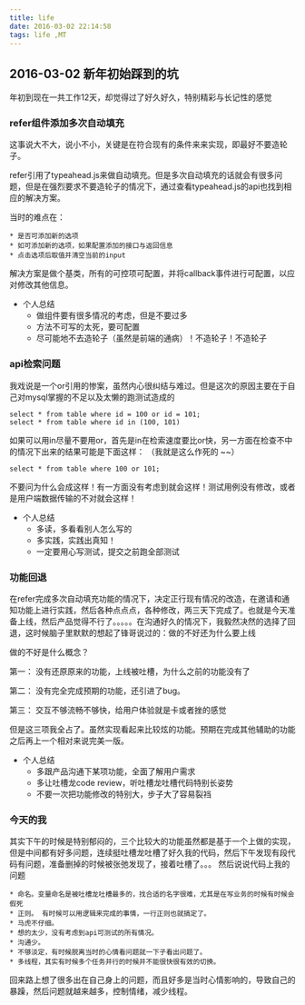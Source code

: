 ```yaml
---
title: life
date: 2016-03-02 22:14:58
tags: life ,MT
---
```


## 2016-03-02 新年初始踩到的坑

年初到现在一共工作12天，却觉得过了好久好久，特别精彩与长记性的感觉

### refer组件添加多次自动填充
这事说大不大，说小不小，关键是在符合现有的条件来来实现，即最好不要造轮子。

refer引用了typeahead.js来做自动填充。但是多次自动填充的话就会有很多问题，但是在强烈要求不要造轮子的情况下，通过查看typeahead.js的api也找到相应的解决方案。

当时的难点在：

	* 是否可添加新的选项
	* 如可添加新的选项，如果配置添加的接口与返回信息
	* 点击选项后取值并清空当前的input

解决方案是做个基类，所有的可控项可配置，并将callback事件进行可配置，以应对修改其他信息。

* 个人总结
	* 做组件要有很多情况的考虑，但是不要过多
	* 方法不可写的太死，要可配置
	* 尽可能地不去造轮子（虽然是前端的通病）！不造轮子！不造轮子

### api检索问题
我戏说是一个or引用的惨案，虽然内心很纠结与难过。但是这次的原因主要在于自己对mysql掌握的不足以及太懒的跑测试造成的

	select * from table where id = 100 or id = 101;
	select * from table where id in (100, 101)
	
如果可以用in尽量不要用or，首先是in在检索速度要比or快，另一方面在检查不中的情况下出来的结果可能是下面这样： （我就是这么作死的 ~~）

	select * from table where 100 or 101;
	
不要问为什么会成这样！有一方面没有考虑到就会这样！测试用例没有修改，或者是用户端数据传输的不对就会这样！

* 个人总结
	* 多读，多看看别人怎么写的
	* 多实践，实践出真知！
	* 一定要用心写测试，提交之前跑全部测试


### 功能回退
在refer完成多次自动填充功能的情况下，决定正行现有情况的改造，在邀请和通知功能上进行实践，然后各种点点点，各种修改，两三天下完成了。也就是今天准备上线，然后产品觉得不行了。。。。。在沟通好久的情况下，我毅然决然的选择了回退，这时候脑子里默默的想起了锋哥说过的：做的不好还为什么要上线

做的不好是什么概念？

第一： 没有还原原来的功能，上线被吐槽，为什么之前的功能没有了

第二： 没有完全完成预期的功能，还引进了bug。

第三： 交互不够流畅不够快，给用户体验就是卡或者挫的感觉

但是这三项我全占了。虽然实现看起来比较炫的功能。预期在完成其他辅助的功能之后再上一个相对来说完美一版。

* 个人总结
	* 多跟产品沟通下某项功能，全面了解用户需求
	* 多让吐槽龙code review，听吐槽龙吐槽代码特别长姿势
	* 不要一次把功能修改的特别大，步子大了容易裂裆

### 今天的我
其实下午的时候是特别郁闷的，三个比较大的功能虽然都是基于一个上做的实现，但是中间都有好多问题，连续挺吐槽龙吐槽了好久我的代码，然后下午发现有段代码有问题，准备删掉的时候被张弛发现了，接着吐槽了。。。
然后说说代码上我的问题

	* 命名。变量命名是被吐槽龙吐槽最多的，找合适的名字很难，尤其是在写业务的时候有时候会假死
	* 正则。 有时候可以用逻辑来完成的事情，一行正则也就搞定了。
	* 马虎不仔细。
	* 想的太少，没有考虑到api可测试的所有情况。
	* 沟通少。
	* 不够淡定，有时候脱离当时的心情看问题就一下子看出问题了。
	* 多线程，其实有时候多个任务并行的时候并不能很快很有效的切换。

回来路上想了很多出在自己身上的问题，而且好多是当时心情影响的，导致自己的暴躁，然后问题就越来越多，控制情绪，减少线程。